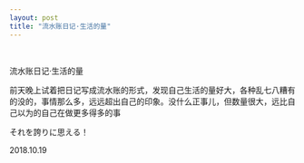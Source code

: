 ```yaml
---
layout: post
title: "流水账日记·生活的量"
---
```


  
&nbsp;
&nbsp;


流水账日记·生活的量

前天晚上试着把日记写成流水账的形式，发现自己生活的量好大，各种乱七八糟有的没的，事情那么多，远远超出自己的印象。没什么正事儿，但数量很大，远比自己以为的自己在做更多得多的事

それを誇りに思える！

2018.10.19